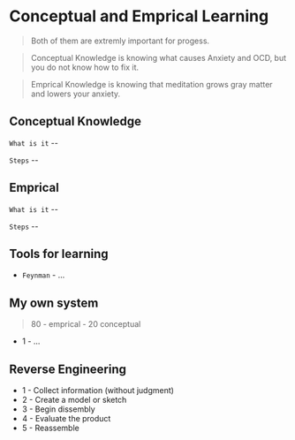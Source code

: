 # Conceptual and Emprical Learning

> Both of them are extremly important for progess.

> Conceptual Knowledge is knowing what causes Anxiety and OCD, but you do not know how to fix it. 

> Emprical Knowledge is knowing that meditation grows gray matter and lowers your anxiety. 

## Conceptual Knowledge

`What is it` --

`Steps` --

## Emprical 

`What is it` --

`Steps` --

## Tools for learning

- `Feynman` - ...

## My own system  

> 80 - emprical - 20 conceptual 

- 1 - ...

## Reverse Engineering

- 1 - Collect information (without judgment)
- 2 - Create a model or sketch
- 3 - Begin dissembly
- 4 - Evaluate the product
- 5 - Reassemble
